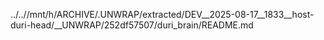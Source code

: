 ../..//mnt/h/ARCHIVE/.UNWRAP/extracted/DEV__2025-08-17__1833__host-duri-head/__UNWRAP/252df57507/duri_brain/README.md